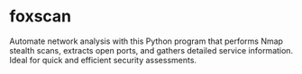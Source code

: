 # foxscan
Automate network analysis with this Python program that performs Nmap stealth scans, extracts open ports, and gathers detailed service information. Ideal for quick and efficient security assessments.
